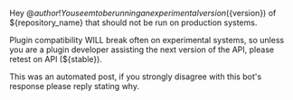 Hey @${author}! You seem to be running an experimental version (${version}) of ${repository_name} that should not be run on production systems.

Plugin compatibility WILL break often on experimental systems, so unless you are a plugin developer assisting the next version of the API, please retest on API (${stable}).

This was an automated post, if you strongly disagree with this bot's response please reply stating why.